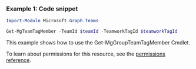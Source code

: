 ### Example 1: Code snippet

```powershellImport-Module Microsoft.Graph.Teams

Get-MgTeamTagMember -TeamId $teamId -TeamworkTagId $teamworkTagId
```
This example shows how to use the Get-MgGroupTeamTagMember Cmdlet.
To learn about permissions for this resource, see the [permissions reference](/graph/permissions-reference).

